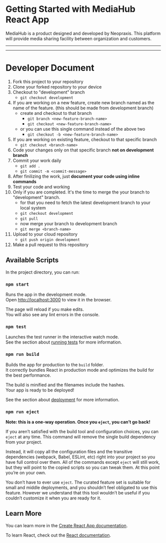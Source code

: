 # Getting Started with MediaHub React App

MediaHub is a product designed and developed by Neopraxis.
This  platform will provide media sharing facility between organization and customers.

----
---
# Developer Document
1. Fork this project to your repository
2. Clone your forked repository to your device
3. Checkout to "development" branch
    * ```git checkout development```
4. If you are working on a new feature, create new branch named as the name of the feature. (this should be made from development branch)
    * create and checkout to that branch
        * ```git branch <new-feature-branch-name>```
        * ```git checkout <new-feature-branch-name>```
    * or you can use this single command instead of the above two 
        * ```git checkout -b <new-feature-branch-name>```
4. If you are working on existing feature, checkout to that specific branch
    * ```git checkout <branch-name>```
5. Code your changes only on that specific branch **not on development branch**
5. Commit your work daily
    * ```git add .```
    * ```git commit -m <commit-message>```
6. After finilizing the work, just **document your code using inline commands**
7. Test your code and working
8. Only if you are completed. It's the time to merge the your branch to "development" branch. 
    * for that you need to fetch the latest development branch to your local system
    * ```git checkout development```
    * ```git pull```
    * now merge your branch to development branch
    * ```git merge <branch-name>```
9. Upload to your cloud repository
    * ```git push origin development```
10. Make a pull request to this repository



## Available Scripts

In the project directory, you can run:

### `npm start`

Runs the app in the development mode.\
Open [http://localhost:3000](http://localhost:3000) to view it in the browser.

The page will reload if you make edits.\
You will also see any lint errors in the console.

### `npm test`

Launches the test runner in the interactive watch mode.\
See the section about [running tests](https://facebook.github.io/create-react-app/docs/running-tests) for more information.

### `npm run build`

Builds the app for production to the `build` folder.\
It correctly bundles React in production mode and optimizes the build for the best performance.

The build is minified and the filenames include the hashes.\
Your app is ready to be deployed!

See the section about [deployment](https://facebook.github.io/create-react-app/docs/deployment) for more information.

### `npm run eject`

**Note: this is a one-way operation. Once you `eject`, you can’t go back!**

If you aren’t satisfied with the build tool and configuration choices, you can `eject` at any time. This command will remove the single build dependency from your project.

Instead, it will copy all the configuration files and the transitive dependencies (webpack, Babel, ESLint, etc) right into your project so you have full control over them. All of the commands except `eject` will still work, but they will point to the copied scripts so you can tweak them. At this point you’re on your own.

You don’t have to ever use `eject`. The curated feature set is suitable for small and middle deployments, and you shouldn’t feel obligated to use this feature. However we understand that this tool wouldn’t be useful if you couldn’t customize it when you are ready for it.

## Learn More

You can learn more in the [Create React App documentation](https://facebook.github.io/create-react-app/docs/getting-started).

To learn React, check out the [React documentation](https://reactjs.org/).
